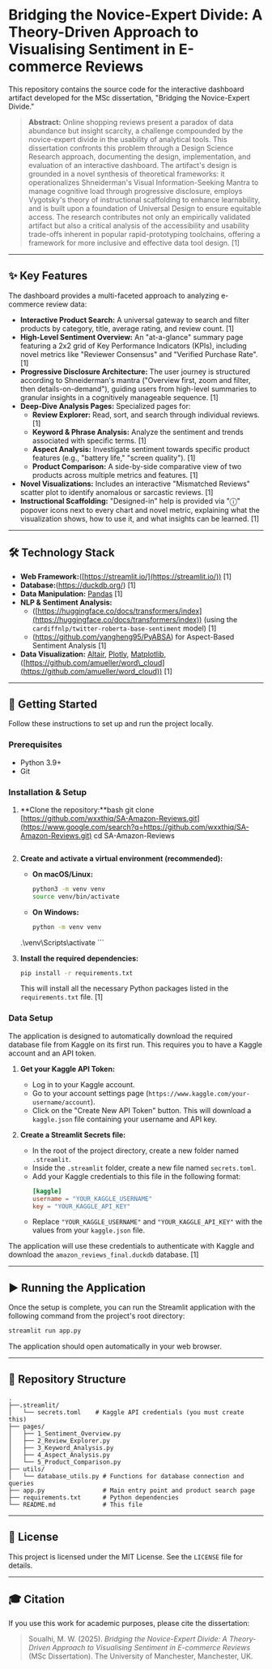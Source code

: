 
# Bridging the Novice-Expert Divide: A Theory-Driven Approach to Visualising Sentiment in E-commerce Reviews

This repository contains the source code for the interactive dashboard artifact developed for the MSc dissertation, "Bridging the Novice-Expert Divide."

> **Abstract:** Online shopping reviews present a paradox of data abundance but insight scarcity, a challenge compounded by the novice-expert divide in the usability of analytical tools. This dissertation confronts this problem through a Design Science Research approach, documenting the design, implementation, and evaluation of an interactive dashboard. The artifact's design is grounded in a novel synthesis of theoretical frameworks: it operationalizes Shneiderman's Visual Information-Seeking Mantra to manage cognitive load through progressive disclosure, employs Vygotsky's theory of instructional scaffolding to enhance learnability, and is built upon a foundation of Universal Design to ensure equitable access. The research contributes not only an empirically validated artifact but also a critical analysis of the accessibility and usability trade-offs inherent in popular rapid-prototyping toolchains, offering a framework for more inclusive and effective data tool design. [1]

-----

## ✨ Key Features

The dashboard provides a multi-faceted approach to analyzing e-commerce review data:

  * **Interactive Product Search:** A universal gateway to search and filter products by category, title, average rating, and review count. [1]
  * **High-Level Sentiment Overview:** An "at-a-glance" summary page featuring a 2x2 grid of Key Performance Indicators (KPIs), including novel metrics like "Reviewer Consensus" and "Verified Purchase Rate". [1]
  * **Progressive Disclosure Architecture:** The user journey is structured according to Shneiderman's mantra ("Overview first, zoom and filter, then details-on-demand"), guiding users from high-level summaries to granular insights in a cognitively manageable sequence. [1]
  * **Deep-Dive Analysis Pages:** Specialized pages for:
      * **Review Explorer:** Read, sort, and search through individual reviews. [1]
      * **Keyword & Phrase Analysis:** Analyze the sentiment and trends associated with specific terms. [1]
      * **Aspect Analysis:** Investigate sentiment towards specific product features (e.g., "battery life," "screen quality"). [1]
      * **Product Comparison:** A side-by-side comparative view of two products across multiple metrics and features. [1]
  * **Novel Visualizations:** Includes an interactive "Mismatched Reviews" scatter plot to identify anomalous or sarcastic reviews. [1]
  * **Instructional Scaffolding:** "Designed-in" help is provided via "ⓘ" popover icons next to every chart and novel metric, explaining what the visualization shows, how to use it, and what insights can be learned. [1]

-----

## 🛠️ Technology Stack

  * **Web Framework:**([https://streamlit.io/](https://streamlit.io/)) [1]
  * **Database:**(https://duckdb.org/) [1]
  * **Data Manipulation:** [Pandas](https://pandas.pydata.org/) [1]
  * **NLP & Sentiment Analysis:**
      * ([https://huggingface.co/docs/transformers/index](https://huggingface.co/docs/transformers/index)) (using the `cardiffnlp/twitter-roberta-base-sentiment` model) [1]
      * (https://github.com/yangheng95/PyABSA) for Aspect-Based Sentiment Analysis [1]
  * **Data Visualization:** [Altair](https://altair-viz.github.io/), [Plotly](https://plotly.com/python/), [Matplotlib](https://matplotlib.org/),([https://github.com/amueller/word\_cloud](https://github.com/amueller/word_cloud)) [1]

-----

## 🚀 Getting Started

Follow these instructions to set up and run the project locally.

### Prerequisites

  * Python 3.9+
  * Git

### Installation & Setup

1.  \*\*Clone the repository:\*\*bash
    git clone [https://github.com/wxxthiq/SA-Amazon-Reviews.git](https://www.google.com/search?q=https://github.com/wxxthiq/SA-Amazon-Reviews.git)
    cd SA-Amazon-Reviews

    ```
    
    ```

2.  **Create and activate a virtual environment (recommended):**

      * **On macOS/Linux:**
        ```bash
        python3 -m venv venv
        source venv/bin/activate
        ```
      * **On Windows:**
        ```bash
        python -m venv venv
        ```

    .\\venv\\Scripts\\activate
    \`\`\`

3.  **Install the required dependencies:**

    ```bash
    pip install -r requirements.txt
    ```

    This will install all the necessary Python packages listed in the `requirements.txt` file. [1]

### Data Setup

The application is designed to automatically download the required database file from Kaggle on its first run. This requires you to have a Kaggle account and an API token.

1.  **Get your Kaggle API Token:**

      * Log in to your Kaggle account.
      * Go to your account settings page (`https://www.kaggle.com/your-username/account`).
      * Click on the "Create New API Token" button. This will download a `kaggle.json` file containing your username and API key.

2.  **Create a Streamlit Secrets file:**

      * In the root of the project directory, create a new folder named `.streamlit`.
      * Inside the `.streamlit` folder, create a new file named `secrets.toml`.
      * Add your Kaggle credentials to this file in the following format:
        ```toml
        [kaggle]
        username = "YOUR_KAGGLE_USERNAME"
        key = "YOUR_KAGGLE_API_KEY"
        ```
      * Replace `"YOUR_KAGGLE_USERNAME"` and `"YOUR_KAGGLE_API_KEY"` with the values from your `kaggle.json` file.

The application will use these credentials to authenticate with Kaggle and download the `amazon_reviews_final.duckdb` database. [1]

-----

## ▶️ Running the Application

Once the setup is complete, you can run the Streamlit application with the following command from the project's root directory:

```bash
streamlit run app.py
```

The application should open automatically in your web browser.

-----

## 📂 Repository Structure

```
.
├──.streamlit/
│   └── secrets.toml    # Kaggle API credentials (you must create this)
├── pages/
│   ├── 1_Sentiment_Overview.py
│   ├── 2_Review_Explorer.py
│   ├── 3_Keyword_Analysis.py
│   ├── 4_Aspect_Analysis.py
│   └── 5_Product_Comparison.py
├── utils/
│   └── database_utils.py # Functions for database connection and queries
├── app.py                # Main entry point and product search page
├── requirements.txt      # Python dependencies
└── README.md             # This file
```

-----

## 📄 License

This project is licensed under the MIT License. See the `LICENSE` file for details.

-----

## 🎓 Citation

If you use this work for academic purposes, please cite the dissertation:

> Soualhi, M. W. (2025). *Bridging the Novice-Expert Divide: A Theory-Driven Approach to Visualising Sentiment in E-commerce Reviews* (MSc Dissertation). The University of Manchester, Manchester, UK.

```
